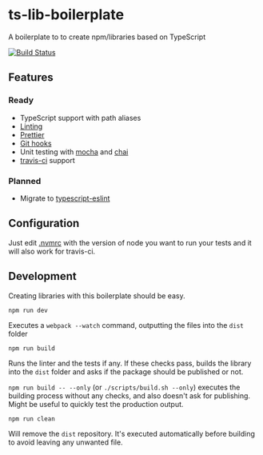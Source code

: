 # ts-lib-boilerplate

A boilerplate to to create npm/libraries based on TypeScript

[![Build Status](https://travis-ci.org/danikaze/ts-lib-boilerplate.svg?branch=master)](https://travis-ci.org/danikaze/ts-lib-boilerplate)

## Features

### Ready

- TypeScript support with path aliases
- [Linting](https://eslint.org/)
- [Prettier](https://prettier.io/)
- [Git hooks](https://github.com/typicode/husky)
- Unit testing with [mocha](https://mochajs.org/) and [chai](https://www.chaijs.com/)
- [travis-ci](https://travis-ci.com/) support

### Planned

- Migrate to [typescript-eslint](https://github.com/typescript-eslint/typescript-eslint)

## Configuration

Just edit [.nvmrc](./.nvmrc) with the version of node you want to run your tests and it will also work for travis-ci.

## Development

Creating libraries with this boilerplate should be easy.

```
npm run dev
```

Executes a `webpack --watch` command, outputting the files into the `dist` folder

```
npm run build
```

Runs the linter and the tests if any. If these checks pass, builds the library into the `dist` folder and asks if the package should be published or not.

`npm run build -- --only` (or `./scripts/build.sh --only`) executes the building process without any checks, and also doesn't ask for publishing. Might be useful to quickly test the production output.

```
npm run clean
```

Will remove the `dist` repository. It's executed automatically before building to avoid leaving any unwanted file.

